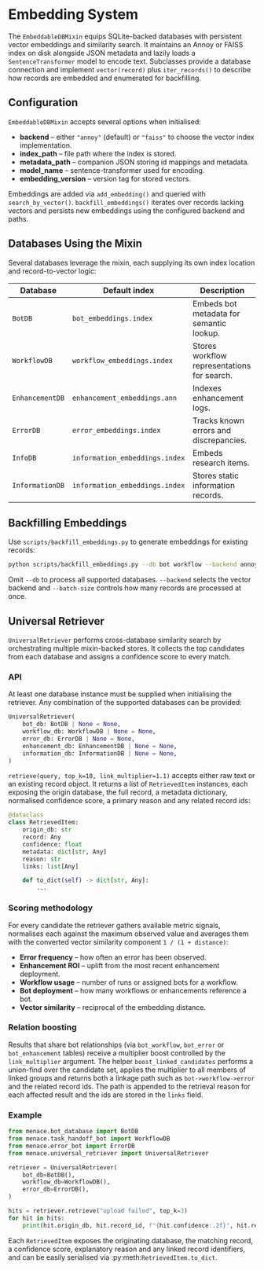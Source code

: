 # Embedding System

The `EmbeddableDBMixin` equips SQLite-backed databases with persistent vector
embeddings and similarity search. It maintains an Annoy or FAISS index on disk
alongside JSON metadata and lazily loads a `SentenceTransformer` model to
encode text. Subclasses provide a database connection and implement
`vector(record)` plus `iter_records()` to describe how records are embedded and
enumerated for backfilling.

## Configuration

`EmbeddableDBMixin` accepts several options when initialised:

- **backend** – either `"annoy"` (default) or `"faiss"` to choose the vector
  index implementation.
- **index_path** – file path where the index is stored.
- **metadata_path** – companion JSON storing id mappings and metadata.
- **model_name** – sentence-transformer used for encoding.
- **embedding_version** – version tag for stored vectors.

Embeddings are added via `add_embedding()` and queried with
`search_by_vector()`. `backfill_embeddings()` iterates over records lacking
vectors and persists new embeddings using the configured backend and paths.

## Databases Using the Mixin

Several databases leverage the mixin, each supplying its own index location and
record-to-vector logic:

| Database | Default index | Description |
| --- | --- | --- |
| `BotDB` | `bot_embeddings.index` | Embeds bot metadata for semantic lookup. |
| `WorkflowDB` | `workflow_embeddings.index` | Stores workflow representations for search. |
| `EnhancementDB` | `enhancement_embeddings.ann` | Indexes enhancement logs. |
| `ErrorDB` | `error_embeddings.index` | Tracks known errors and discrepancies. |
| `InfoDB` | `information_embeddings.index` | Embeds research items. |
| `InformationDB` | `information_embeddings.index` | Stores static information records. |

## Backfilling Embeddings

Use `scripts/backfill_embeddings.py` to generate embeddings for existing
records:

```bash
python scripts/backfill_embeddings.py --db bot workflow --backend annoy --batch-size 200
```

Omit `--db` to process all supported databases. `--backend` selects the vector
backend and `--batch-size` controls how many records are processed at once.

## Universal Retriever

`UniversalRetriever` performs cross-database similarity search by orchestrating
multiple mixin-backed stores. It collects the top candidates from each database
and assigns a confidence score to every match.

### API

At least one database instance must be supplied when initialising the
retriever.  Any combination of the supported databases can be provided:

```python
UniversalRetriever(
    bot_db: BotDB | None = None,
    workflow_db: WorkflowDB | None = None,
    error_db: ErrorDB | None = None,
    enhancement_db: EnhancementDB | None = None,
    information_db: InformationDB | None = None,
)
```

`retrieve(query, top_k=10, link_multiplier=1.1)` accepts either raw text or an
existing record object.  It returns a list of `RetrievedItem` instances, each
exposing the origin database, the full record, a metadata dictionary,
normalised confidence score, a primary reason and any related record ids:

```python
@dataclass
class RetrievedItem:
    origin_db: str
    record: Any
    confidence: float
    metadata: dict[str, Any]
    reason: str
    links: list[Any]

    def to_dict(self) -> dict[str, Any]:
        ...
```

### Scoring methodology

For every candidate the retriever gathers available metric signals, normalises
each against the maximum observed value and averages them with the converted
vector similarity component `1 / (1 + distance)`:

- **Error frequency** – how often an error has been observed.
- **Enhancement ROI** – uplift from the most recent enhancement deployment.
- **Workflow usage** – number of runs or assigned bots for a workflow.
- **Bot deployment** – how many workflows or enhancements reference a bot.
- **Vector similarity** – reciprocal of the embedding distance.

### Relation boosting

Results that share bot relationships (via `bot_workflow`, `bot_error` or
`bot_enhancement` tables) receive a multiplier boost controlled by the
`link_multiplier` argument.  The helper `boost_linked_candidates` performs a
union-find over the candidate set, applies the multiplier to all members of
linked groups and returns both a linkage path such as `bot->workflow->error`
and the related record ids.  The path is appended to the retrieval reason for
each affected result and the ids are stored in the ``links`` field.

### Example

```python
from menace.bot_database import BotDB
from menace.task_handoff_bot import WorkflowDB
from menace.error_bot import ErrorDB
from menace.universal_retriever import UniversalRetriever

retriever = UniversalRetriever(
    bot_db=BotDB(),
    workflow_db=WorkflowDB(),
    error_db=ErrorDB(),
)

hits = retriever.retrieve("upload failed", top_k=3)
for hit in hits:
    print(hit.origin_db, hit.record_id, f"{hit.confidence:.2f}", hit.reason)
```

Each `RetrievedItem` exposes the originating database, the matching record, a
confidence score, explanatory reason and any linked record identifiers, and can
be easily serialised via :py:meth:`RetrievedItem.to_dict`.
